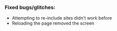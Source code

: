 ### Fixed bugs/glitches:
 - Attempting to re-include sites didn't work before
 - Reloading the page removed the screen